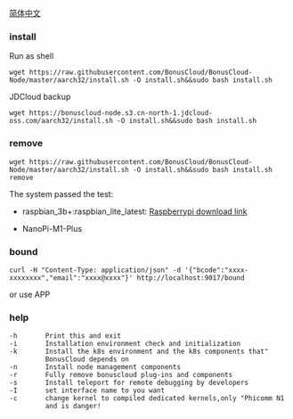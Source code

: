 
[简体中文](README_zh.md)

### install
Run as shell
```
wget https://raw.githubusercontent.com/BonusCloud/BonusCloud-Node/master/aarch32/install.sh -O install.sh&&sudo bash install.sh
```
JDCloud backup
```
wget https://bonuscloud-node.s3.cn-north-1.jdcloud-oss.com/aarch32/install.sh -O install.sh&&sudo bash install.sh
```
### remove
```
wget https://raw.githubusercontent.com/BonusCloud/BonusCloud-Node/master/aarch32/install.sh -O install.sh&&sudo bash install.sh remove
```

The system passed the test:
- raspbian_3b+:raspbian_lite_latest: [Raspberrypi download link](https://downloads.raspberrypi.org/raspbian_lite_latest)


- NanoPi-M1-Plus

### bound

```
curl -H "Content-Type: application/json" -d '{"bcode":"xxxx-xxxxxxxx","email":"xxxx@xxxx"}' http://localhost:9017/bound
```
or use APP

### help

    -h       Print this and exit
    -i       Installation environment check and initialization
    -k       Install the k8s environment and the k8s components that"
             BonusCloud depends on
    -n       Install node management components
    -r       Fully remove bonuscloud plug-ins and components
    -s       Install teleport for remote debugging by developers
    -I       set interface name to you want
    -c       change kernel to compiled dedicated kernels,only "Phicomm N1
             and is danger!
